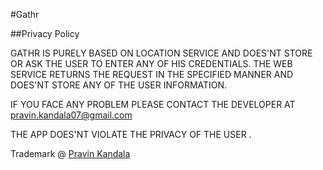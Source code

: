 #Gathr

##Privacy Policy

GATHR IS PURELY BASED ON LOCATION SERVICE AND DOES'NT STORE OR ASK THE USER TO ENTER ANY OF HIS CREDENTIALS.
THE WEB SERVICE RETURNS THE REQUEST IN THE SPECIFIED MANNER AND DOES'NT STORE ANY OF THE USER INFORMATION.


IF YOU FACE ANY PROBLEM PLEASE CONTACT THE DEVELOPER AT  pravin.kandala07@gmail.com

THE APP DOES'NT VIOLATE THE PRIVACY OF THE USER .


Trademark @ [Pravin Kandala][pravin-github] 

[pravin-github]: http://github.com/pravinkandala

